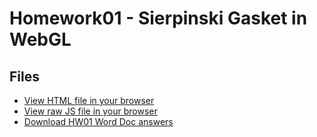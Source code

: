 # Homework01 - Sierpinski Gasket in WebGL

## Files
- [View HTML file in your browser](gasket1-grant.html)
- [View raw JS file in your browser](gasket1-grant.js)
- [Download HW01 Word Doc answers](CIS367-GFX-HW1.docx)

